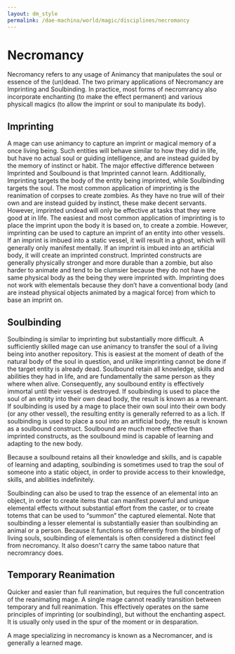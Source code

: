 ```yaml
---
layout: dm_style
permalink: /dae-machina/world/magic/disciplines/necromancy
---
```


# Necromancy

Necromancy refers to any usage of Animancy that manipulates the soul or essence of the (un)dead. The two primary applications of Necromancy are Imprinting and Soulbinding.
In practice, most forms of necromrancy also incorporate enchanting (to make the effect permanent) and various physicall magics (to allow the imprint or soul to manipulate its body).

## Imprinting

A mage can use animancy to capture an imprint or magical memory of a once living being. Such entities will behave similar to how they did in life, but have no actual soul or guiding intelligence, 
and are instead guided by the memory of instinct or habit. The major effective difference between Imprinted and Soulbound is that Imprinted cannot learn. 
Additionally, Imprinting targets the body of the entity being imprinted, while Soulbinding targets the soul. The most common application of imprinting is the reanimation of corpses to create zombies. 
As they have no true will of their own and are instead guided by instinct, these make decent servants. However, imprinted undead will only be effective at tasks that they were good at in life.
The easiest and most common application of imprinting is to place the imprint upon the body it is based on, to create a zombie. However, imprinting can be used to capture an imprint of an entity into other vessels. 
If an imprint is imbued into a static vessel, it will result in a ghost, which will generally only manifest mentally. If an imprint is imbued into an artificial body, it will create an imprinted construct. 
Imprinted constructs are generally physically stronger and more durable than a zombie, but also harder to animate and tend to be clumsier because they do not have the same physical body as the being they were imprinted with.
Imprinting does not work with elementals because they don’t have a conventional body (and are instead physical objects animated by a magical force) from which to base an imprint on. 

## Soulbinding

Soulbinding is similar to imprinting but substantially more difficult. A sufficiently skilled mage can use animancy to transfer the soul of a living being into another repository. 
This is easiest at the moment of death of the natural body of the soul in question, and unlike imprinting cannot be done if the target entity is already dead. 
Soulbound retain all knowledge, skills and abilities they had in life, and are fundamentally the same person as they where when alive. Consequently, any soulbound entity is effectively immortal until their vessel is destroyed.
If soulbinding is used to place the soul of an entity into their own dead body, the result is known as a revenant. If soulbinding is used by a mage to place their own soul into their own body (or any other vessel), 
the resulting entity is generally referred to as a lich. If soulbinding is used to place a soul into an artificial body, the result is known as a soulbound construct.  Soulbound are much more effective than imprinted constructs, 
as the soulbound mind is capable of learning and adapting to the new body.

Because a soulbound retains all their knowledge and skills, and is capable of learning and adapting, soulbinding is sometimes used to trap the soul of someone into a static object, in order to provide access to their knowledge, 
skills, and abilities indefinitely.

Soulbinding can also be used to trap the essence of an elemental into an object, in order to create items that can manifest powerful and unique elemental effects without substantial effort from the caster, 
or to create totems that can be used to “summon” the captured elemental. Note that soulbinding a lesser elemental is substantially easier than soulbinding an animal or a person. Because it functions so differently from the
binding of living souls, soulbinding of elementals is often considered a distinct feel from necromancy. It also doesn't carry the same taboo nature that necromrancy does.

## Temporary Reanimation

Quicker and easier than full reanimation, but requires the full concentration of the reanimating mage. A single mage cannot readily transition between temporary and full reanimation.
This effectively operates on the same principles of imprinting (or soulbinding), but without the enchanting aspect. It is usually only used in the spur of the moment or in desparation.

A mage specializing in necromancy is known as a Necromancer, and is generally a learned mage.
